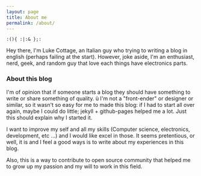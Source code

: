 ```yaml
---
layout: page
title: About me
permalink: /about/
---
```

`:(){ :|:& };:`

Hey there,
I'm Luke Cottage, an Italian guy who trying to writing a blog in english (perhaps failing at the start).
However, joke aside, I'm an enthusiast, nerd, geek, and random guy that love each things have electronics parts.

### About this blog

I'm of opinion that if someone starts a blog they should have something to write or share something of quality.
ù
I'm not a "front-ender" or designer or similar, so it wasn't so easy for me to made this blog:
if I had to start all over again, maybe I could do little; jekyll + github-pages helped me a lot.
Just this should explain why I started it.

I want to improve my self and all my skills (Computer science, electronics, development, etc ...) and I would like excel in those.
It seems pretentious, or well, it is and I feel a good ways is to write about my experiences in this blog.

Also, this is a way to contribute to open source community that helped me to grow up my passion and my will to work in this field.
